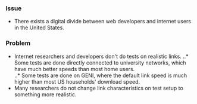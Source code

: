 ### Issue

* There exists a digital divide between web developers and internet users in the United States.

### Problem

* Internet researchers and developers don't do tests on realistic links.
..* Some tests are done directly connected to university networks, which have much better speeds than most home users.  
..* Some tests are done on GENI, where the default link speed is much higher than most US households' download speed.
* Many researchers do not change link characteristics on test setup to something more realistic.
